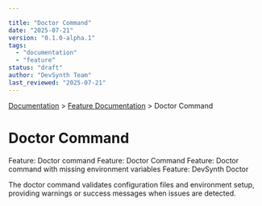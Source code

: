 ```yaml
---

title: "Doctor Command"
date: "2025-07-21"
version: "0.1.0-alpha.1"
tags:
  - "documentation"
  - "feature"
status: "draft"
author: "DevSynth Team"
last_reviewed: "2025-07-21"
---
```

<div class="breadcrumbs">
<a href="../index.md">Documentation</a> &gt; <a href="index.md">Feature Documentation</a> &gt; Doctor Command
</div>

# Doctor Command

Feature: Doctor command
Feature: Doctor Command
Feature: Doctor command with missing environment variables
Feature: DevSynth Doctor

The doctor command validates configuration files and environment setup, providing warnings or success messages when issues are detected.
